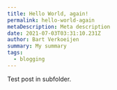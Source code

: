 ```yaml
---
title: Hello World, again!
permalink: hello-world-again
metaDescription: Meta description
date: 2021-07-03T03:31:10.231Z
author: Bart Verkoeijen
summary: My summary
tags:
  - blogging
---
```


Test post in subfolder.
